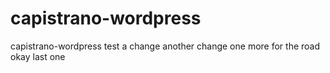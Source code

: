 capistrano-wordpress
====================

capistrano-wordpress test
a change
another change
one more for the road
okay last one
